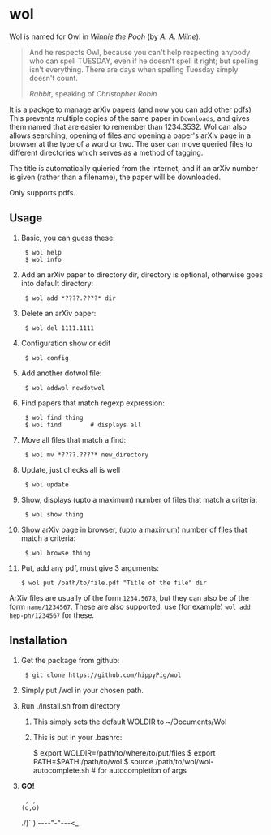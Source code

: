 wol
===


Wol is named for Owl in *Winnie the Pooh* (by *A. A. Milne*).


>    And he respects Owl, because you can't help respecting anybody
>    who can spell TUESDAY, even if he doesn't spell it right; but
>    spelling isn't everything. There are days when spelling Tuesday
>    simply doesn't count.
>
>*Rabbit*, speaking of *Christopher Robin*

It is a packge to manage arXiv papers (and now you can add other pdfs)
This prevents multiple copies of the same paper in `Downloads`, and gives them named that are easier to remember than 1234.3532.
Wol can also allows searching, opening of files and opening a paper's arXiv page in a browser at the type of a word or two.
The user can move queried files to different directories which serves as a method of tagging.

The title is automatically quieried from the internet, and if an arXiv number is given (rather than a filename), the paper will be downloaded.

Only supports pdfs.

Usage
---

1) Basic, you can guess these:

        $ wol help
        $ wol info

2) Add an arXiv paper to directory dir, directory is optional, otherwise goes
into default directory:

        $ wol add *????.????* dir

3) Delete an arXiv paper:

        $ wol del 1111.1111

3) Configuration show or edit

        $ wol config

4) Add another dotwol file:

        $ wol addwol newdotwol

5) Find papers that match regexp expression:

        $ wol find thing
        $ wol find        # displays all

6) Move all files that match a find:

        $ wol mv *????.????* new_directory

7) Update, just checks all is well

        $ wol update

8) Show, displays (upto a maximum) number of files that match a criteria:

        $ wol show thing

9) Show arXiv page in browser, (upto a maximum) number of files that match a criteria:

        $ wol browse thing

10) Put, add any pdf, must give 3 arguments:

        $ wol put /path/to/file.pdf "Title of the file" dir

ArXiv files are usually of the form `1234.5678`, but they can also be of the
form `name/1234567`.
These are also supported, use (for example) `wol add hep-ph/1234567`
for these.


Installation
------------
1. Get the package from github:

        $ git clone https://github.com/hippyPig/wol

2. Simply put /wol in your chosen path.
3. Run ./install.sh from directory
	1. This simply sets the default WOLDIR to ~/Documents/Wol
	2. This is put in your .bashrc:


        $ export WOLDIR=/path/to/where/to/put/files
        $ export PATH=$PATH:/path/to/wol
        $ source /path/to/wol/wol-autocomplete.sh  # for autocompletion of args

3) **GO!**


        , ,
       (o,o)
      ./)``)
    ----"-"---<_

